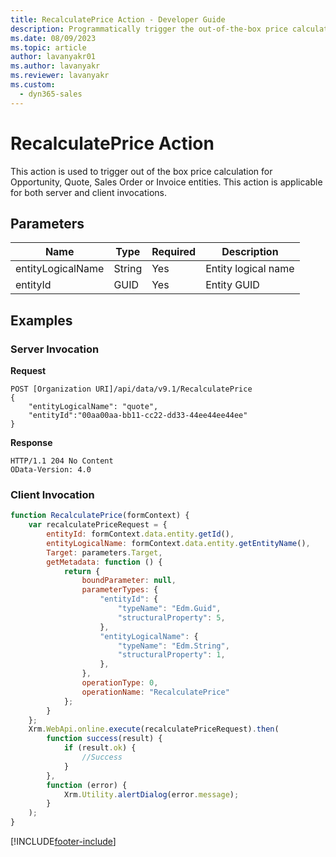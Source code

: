 ```yaml
---
title: RecalculatePrice Action - Developer Guide
description: Programmatically trigger the out-of-the-box price calculation for Opportunity, Quote, Sales Order or Invoice entities.
ms.date: 08/09/2023
ms.topic: article
author: lavanyakr01
ms.author: lavanyakr
ms.reviewer: lavanyakr
ms.custom: 
  - dyn365-sales
---
```

# RecalculatePrice Action 

This action is used to trigger out of the box price calculation for Opportunity, Quote, Sales Order or Invoice entities. This action is applicable for both server and client invocations.

## Parameters

|Name|Type|Required|Description|
|----|----|----|----|
|entityLogicalName|String|Yes|Entity logical name|
|entityId|GUID|Yes|Entity GUID|

## Examples

### Server Invocation

**Request**

```HTTP
POST [Organization URI]/api/data/v9.1/RecalculatePrice
{
    "entityLogicalName": "quote",
    "entityId":"00aa00aa-bb11-cc22-dd33-44ee44ee44ee"
}
```

**Response**

```
HTTP/1.1 204 No Content
OData-Version: 4.0
```

### Client Invocation

```JavaScript
function RecalculatePrice(formContext) {
    var recalculatePriceRequest = {
        entityId: formContext.data.entity.getId(),
        entityLogicalName: formContext.data.entity.getEntityName(),
        Target: parameters.Target,
        getMetadata: function () {
            return {
                boundParameter: null,
                parameterTypes: {
                    "entityId": {
                        "typeName": "Edm.Guid",
                        "structuralProperty": 5,
                    },
                    "entityLogicalName": {
                        "typeName": "Edm.String",
                        "structuralProperty": 1,
                    },
                },
                operationType: 0,
                operationName: "RecalculatePrice"
            };
        }
    };
    Xrm.WebApi.online.execute(recalculatePriceRequest).then(
        function success(result) {
            if (result.ok) {
                //Success
            }
        },
        function (error) {
            Xrm.Utility.alertDialog(error.message);
        }
    );
}
```



[!INCLUDE[footer-include](../../../includes/footer-banner.md)]
